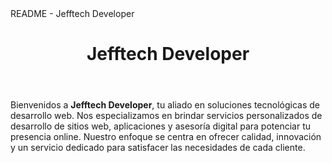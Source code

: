 <!DOCTYPE html>
<html lang="es">
<head>
    <meta charset="UTF-8">
    <meta name="viewport" content="width=device-width, initial-scale=1.0">
    README - Jefftech Developer
</head>
<body>
    <header>
        <h1>Jefftech Developer</h1>
    </header>
    <section>
        <p>
            Bienvenidos a <strong>Jefftech Developer</strong>, tu aliado en soluciones tecnológicas de desarrollo web. 
            Nos especializamos en brindar servicios personalizados de desarrollo de sitios web, aplicaciones y 
            asesoría digital para potenciar tu presencia online. Nuestro enfoque se centra en ofrecer calidad, 
            innovación y un servicio dedicado para satisfacer las necesidades de cada cliente.
        </p>
    </section>
</body>
</html>
